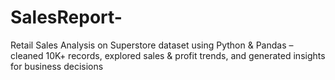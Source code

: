 # SalesReport-
Retail Sales Analysis on Superstore dataset using Python &amp; Pandas – cleaned 10K+ records, explored sales &amp; profit trends, and generated insights for business decisions
